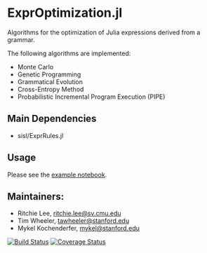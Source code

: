 # ExprOptimization.jl

Algorithms for the optimization of Julia expressions derived from a grammar.  

The following algorithms are implemented:
* Monte Carlo
* Genetic Programming
* Grammatical Evolution
* Cross-Entropy Method
* Probabilistic Incremental Program Execution (PIPE)

## Main Dependencies

* sisl/ExprRules.jl

## Usage

Please see the [example notebook](http://nbviewer.ipython.org/github/sisl/ExprOptimization.jl/blob/master/examples/symbolic_regression.ipynb).


## Maintainers:

* Ritchie Lee, ritchie.lee@sv.cmu.edu
* Tim Wheeler, tawheeler@stanford.edu
* Mykel Kochenderfer, mykel@stanford.edu

[![Build Status](https://travis-ci.org/sisl/ExprOptimization.jl.svg?branch=master)](https://travis-ci.org/sisl/ExprOptimization.jl) [![Coverage Status](https://coveralls.io/repos/sisl/ExprOptimization.jl/badge.svg?branch=master)](https://coveralls.io/github/sisl/ExprOptimization.jl?branch=master)
